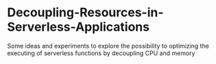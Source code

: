 # Decoupling-Resources-in-Serverless-Applications
Some ideas and experiments to explore the possibility to optimizing the executing of serverless functions by decoupling CPU and memory
